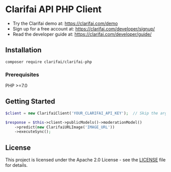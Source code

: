 # Clarifai API PHP Client

- Try the Clarifai demo at: https://clarifai.com/demo
- Sign up for a free account at: https://clarifai.com/developer/signup/
- Read the developer guide at: https://clarifai.com/developer/guide/


## Installation

`composer require clarifai/clarifai-php`

###  Prerequisites

PHP >=7.0

## Getting Started

```php
$client = new ClarifaiClient('YOUR_CLARIFAI_API_KEY');  // Skip the argument to fetch it from the CLARIFAI_API_KEY env. variable

$response = $this->client->publicModels()->moderationModel()
    ->predict(new ClarifaiURLImage('IMAGE_URL'))
    ->executeSync();
```


## License

This project is licensed under the Apache 2.0 License - see the [LICENSE](LICENSE) file for details.
